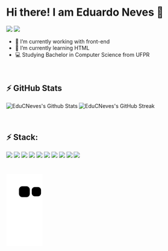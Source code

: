 # Hi there! I am Eduardo Neves 👋
<p>
  <a href="https://www.linkedin.com/in/eduardo-camargo-neves/" target="_blank"><img src="https://img.shields.io/badge/LinkedIn-0077B5?style=flat-square&logo=linkedin&logoColor=white" /></a>
  <a href="https://www.instagram.com/eduu_neves/" target="_blank"target="_blank"><img src="https://img.shields.io/badge/Instagram-E4405F?style=flat-square&logo=instagram&logoColor=white" /></a>
</p>

- 🔭 I’m currently working with front-end
- 🌱 I’m currently learning HTML
- 💻 Studying Bachelor in Computer Science from UFPR

<p>&nbsp;</p>

## ⚡ GitHub Stats
<div>
    <img alt="EduCNeves's Github Stats" height="160px" width="48%" src="https://github-readme-stats.vercel.app/api?username=EduCNeves&show_icons=true&include_all_commits=true&theme=dracula&count_private=true&hide_border=true">
    <img alt="EduCNeves's GitHub Streak" height="160px" width="48%" src="https://github-readme-streak-stats.herokuapp.com/?user=EduCNeves&theme=dracula&hide_border=true">
</div>

<p>&nbsp;</p>

## ⚡ Stack: 
<div>
  <img src="https://img.shields.io/badge/Markdown-000000?style=flat-square&logo=markdown&logoColor=white" />
  <!-- <img src="https://img.shields.io/badge/Bootstrap-563D7C?style=flat-square&logo=bootstrap&logoColor=white" /> -->
  <img src="https://img.shields.io/badge/HTML5-E34F26?style=flat-square&logo=html5&logoColor=white" />
  <img src="https://img.shields.io/badge/CSS3-1572B6?style=flat-square&logo=css3&logoColor=white" />
  <img src="https://img.shields.io/badge/JavaScript-323330?style=flat-square&logo=javascript&logoColor=F7DF1E" />
  <img src="https://img.shields.io/badge/TypeScript-007ACC?style=flat-square&logo=typescript&logoColor=white" />
  <!-- <img src="https://img.shields.io/badge/MySQL-00000F?style=flat-square&logo=mysql&logoColor=white" /> -->
  <!-- <img src="https://img.shields.io/badge/Vue.js-35495E?style=flat-square&logo=vue.js&logoColor=4FC08D" /> -->
  <img src="https://img.shields.io/badge/Python-14354C?style=flat-square&logo=python&logoColor=white" />
  <img src="https://img.shields.io/badge/C-00599C?style=flat-square&logo=c&logoColor=white" />
  <img src="https://img.shields.io/badge/C%2B%2B-00599C?style=flat-square&logo=c%2B%2B&logoColor=white" />
  <img src="https://img.shields.io/badge/Java-ED8B00?style=flat-square&logo=openjdk&logoColor=white" />
  <img src="https://img.shields.io/badge/Spring-6DB33F?style=flat-square&logo=spring&logoColor=white" />
</div>

#
![Snake animation](https://raw.githubusercontent.com/EduCNeves/EduCNeves/output/github-contribution-grid-snake.svg)
